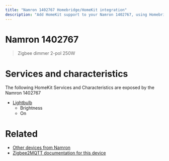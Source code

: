 ```yaml
---
title: "Namron 1402767 Homebridge/HomeKit integration"
description: "Add HomeKit support to your Namron 1402767, using Homebridge, Zigbee2MQTT and homebridge-z2m."
---
```

<!---
This file has been GENERATED using src/docgen/docgen.ts
DO NOT EDIT THIS FILE MANUALLY!
-->
# Namron 1402767
> Zigbee dimmer 2-pol 250W


# Services and characteristics
The following HomeKit Services and Characteristics are exposed by
the Namron 1402767

* [Lightbulb](../../light.md)
  * Brightness
  * On


# Related
* [Other devices from Namron](../index.md#namron)
* [Zigbee2MQTT documentation for this device](https://www.zigbee2mqtt.io/devices/1402767.html)